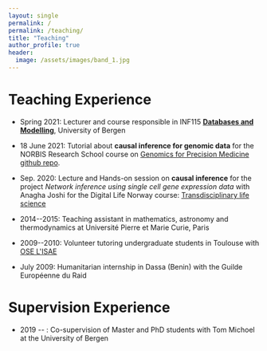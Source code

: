 ```yaml
---
layout: single
permalink: /
permalink: /teaching/
title: "Teaching"
author_profile: true
header:
  image: /assets/images/band_1.jpg
---
```


# Teaching Experience

- Spring 2021: Lecturer and course responsible in INF115 [**Databases and Modelling**](https://www.uib.no/en/course/INF115), University of Bergen

- 18 June 2021: Tutorial about **causal inference for genomic data** for the NORBIS Research School course on [Genomics for Precision Medicine](https://norbis.w.uib.no/genomics-for-precision-medicine/) [github repo](https://github.com/adluinf/NORBIS_Causal_Inference_Tutorial).

- Sep. 2020: Lecture and Hands-on session on **causal inference** for the project *Network inference using single cell gene expression data* with Anagha Joshi
    for the Digital Life Norway course: [Transdisciplinary life science](https://www.digitallifenorway.org/research-school/courses/transdisciplinary-biotechnology.html)

- 2014--2015: Teaching assistant in mathematics, astronomy and thermodynamics at Université Pierre et Marie Curie, Paris
- 2009--2010: Volunteer tutoring undergraduate students in Toulouse with [OSE L'ISAE](https://www.isae-supaero.fr/en/about-isae-supaero/the-ose-isae-supaero-diversity-program/actions/)
- July 2009: Humanitarian internship in Dassa (Benin) with the Guilde Européenne du Raid


# Supervision Experience

- 2019 -- : Co-supervision of Master and PhD students with Tom Michoel at the University of Bergen


